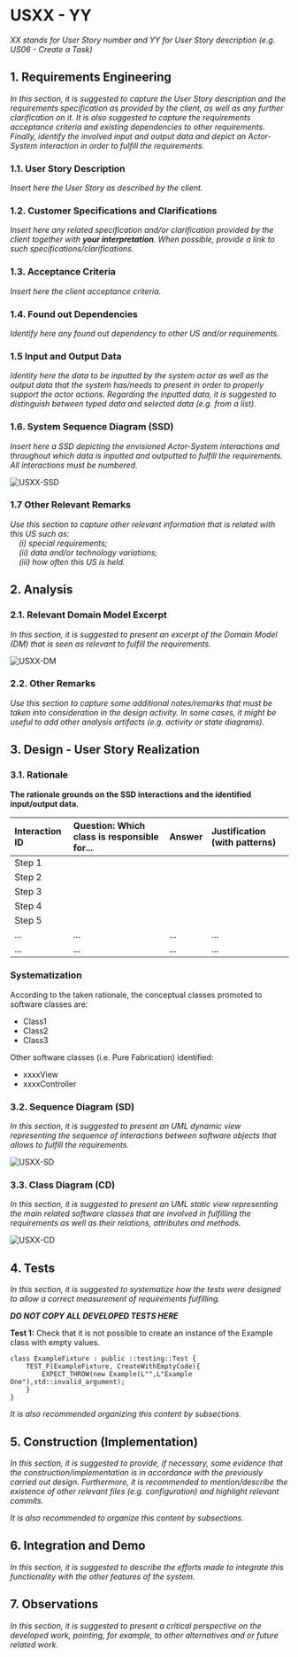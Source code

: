 # USXX - YY

_XX stands for User Story number and YY for User Story description (e.g. US06 - Create a Task)_


## 1. Requirements Engineering

_In this section, it is suggested to capture the User Story description and the requirements specification as provided by the client, as well as any further clarification on it. It is also suggested to capture the requirements acceptance criteria and existing dependencies to other requirements. Finally, identify the involved input and output data and depict an Actor-System interaction in order to fulfill the requirements._

### 1.1. User Story Description

_Insert here the User Story as described by the client._

### 1.2. Customer Specifications and Clarifications 

_Insert here any related specification and/or clarification provided by the client together with **your interpretation**. When possible, provide a link to such specifications/clarifications._

### 1.3. Acceptance Criteria

_Insert here the client acceptance criteria._

### 1.4. Found out Dependencies

_Identify here any found out dependency to other US and/or requirements._

### 1.5 Input and Output Data

_Identity here the data to be inputted by the system actor as well as the output data that the system has/needs to present in order to properly support the actor actions. Regarding the inputted data, it is suggested to distinguish between typed data and selected data (e.g. from a list)._

### 1.6. System Sequence Diagram (SSD)

_Insert here a SSD depicting the envisioned Actor-System interactions and throughout which data is inputted and outputted to fulfill the requirements. All interactions must be numbered._

![USXX-SSD](svg/USXX-SSD.svg)

### 1.7 Other Relevant Remarks

_Use this section to capture other relevant information that is related with this US such as:  
&nbsp; &nbsp; (i) special requirements;  
&nbsp; &nbsp; (ii) data and/or technology variations;  
&nbsp; &nbsp; (iii) how often this US is held._


## 2. Analysis

### 2.1. Relevant Domain Model Excerpt 

_In this section, it is suggested to present an excerpt of the Domain Model (DM) that is seen as relevant to fulfill the requirements._

![USXX-DM](svg/USXX-DM.svg)

### 2.2. Other Remarks

_Use this section to capture some additional notes/remarks that must be taken into consideration in the design activity. In some cases, it might be useful to add other analysis artifacts (e.g. activity or state diagrams)._


## 3. Design - User Story Realization

### 3.1. Rationale

**The rationale grounds on the SSD interactions and the identified input/output data.**

| Interaction ID | Question: Which class is responsible for... | Answer  | Justification (with patterns)  |
|:-------------  |:--------------------- |:------------|:---------------------------- |
| Step 1  		 |							 |             |                              |
| Step 2  		 |							 |             |                              |
| Step 3  		 |							 |             |                              |
| Step 4  		 |							 |             |                              |
| Step 5  		 |							 |             |                              |
| ...  	         | 	...			                                     | ...    | ...                           | ...              
| ...  	         | 	...			                                     | ...    | ...                           | ...

### Systematization ##

According to the taken rationale, the conceptual classes promoted to software classes are:

- Class1
- Class2
- Class3

Other software classes (i.e. Pure Fabrication) identified:

- xxxxView
- xxxxController

### 3.2. Sequence Diagram (SD)

_In this section, it is suggested to present an UML dynamic view representing the sequence of interactions between software objects that allows to fulfill the requirements._

![USXX-SD](svg/USXX-SD.svg)

### 3.3. Class Diagram (CD)

_In this section, it is suggested to present an UML static view representing the main related software classes that are involved in fulfilling the requirements as well as their relations, attributes and methods._

![USXX-CD](svg/USXX-CD.svg)


## 4. Tests 

_In this section, it is suggested to systematize how the tests were designed to allow a correct measurement of requirements fulfilling._

**_DO NOT COPY ALL DEVELOPED TESTS HERE_**

**Test 1:** Check that it is not possible to create an instance of the Example class with empty values. 

    class ExampleFixture : public ::testing::Test {
        TEST_F(ExampleFixture, CreateWithEmptyCode){
            EXPECT_THROW(new Example(L"",L"Example One"),std::invalid_argument);
        }
    }

_It is also recommended organizing this content by subsections._ 


## 5. Construction (Implementation)

_In this section, it is suggested to provide, if necessary, some evidence that the construction/implementation is in accordance with the previously carried out design. Furthermore, it is recommended to mention/describe the existence of other relevant files (e.g. configuration) and highlight relevant commits._

_It is also recommended to organize this content by subsections._


## 6. Integration and Demo 

_In this section, it is suggested to describe the efforts made to integrate this functionality with the other features of the system._


## 7. Observations

_In this section, it is suggested to present a critical perspective on the developed work, pointing, for example, to other alternatives and or future related work._